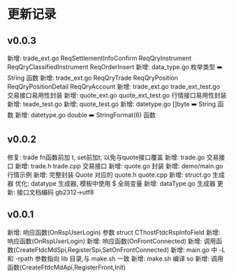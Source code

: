 # 更新记录

## v0.0.3

新增: trade_ext.go ReqSettlementInfoConfirm ReqQryInstrument ReqQryClassifiedInstrument ReqOrderInsert
新增: data_type.go 枚举类型 ➡️ String 函数
新增: trade_ext.go ReqQryTrade ReqQryPosition ReqQryPositionDetail ReqQryAccount
新增: trade_ext.go trade_ext_test.go 交易接口易用性封装
新增: quote_ext.go quote_ext_test.go 行情接口易用性封装
新增: teade_test.go
新增: quote_test.go
新增: datetype.go  []byte ➡️ String 函数
新增: datetype.go  double ➡️ StringFormat(6)  函数

## v0.0.2

修复: trade fn函数前加 t, set前加t, 以免与quote接口覆盖
新增: trade.go 交易接口
新增: trade.h trade.cpp 交易接口
新增: quote.go 封装
新增: demo/main.go 行情示例
新增: 完整封装 Quote 对应的 quote.h quote.cpp
新增: struct.go 生成器
优化: datatype 生成器, 模板中使用 $ 全局变量
新增: dataType.go 生成器
更新: 接口文档编码 gb2312->utf8

## v0.0.1

新增: 响应函数(OnRspUserLogin) 参数 struct CThostFtdcRspInfoField
新增: 响应函数(OnRspUserLogin)
新增: 响应函数(OnFrontConnected)
新增: 调用函数(CreateFtdcMdSpi,RegisterSpi,SetOnFrontConnected)
新增: main.go 中 -L 和 -rpath 参数指向 lib 目录,与 make.sh 一致
新增: make.sh 编译 so
新增: 调用函数(CreateFtdcMdApi,RegisterFront,Init)
